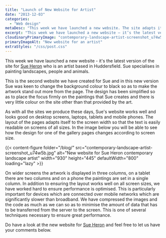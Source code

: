```yaml
---
title: "Launch of New Website for Artist"
date: "2013-12-03"
categories:
  - "Web design"
metaDesc: "This week we have launched a new website. The site adapts its layout according to screen width and it works well on all devices including mobiles."
excerpt: "This week we have launched a new website – it’s the latest version of the site for Sue Heron who is an artist based in Huddersfield. Sue specialises in painting landscapes, people and animals. This is the second website we have created for Sue and in this new version, Sue was keen to change the background colour to black so as to make the artwork stand out more from the page. The design has been simplified so as to place the focus firmly on the paintings and there is very little colour on the site other than that provided by the artworks."
cloudinaryPrimaryImage: "contemporary-landscape-artist-screenshot_u74w5b"
primaryImageAlt: "New website for an artist"
extraStyles: "/css/post.css"
---
```


This week we have launched a new website - it's the latest version of the site for [Sue Heron](https://contemporarylandscapeartist.co.uk) who is an artist based in Huddersfield. Sue specialises in painting landscapes, people and animals.

This is the second website we have created for Sue and in this new version Sue was keen to change the background colour to black so as to make the artwork stand out more from the page. The design has been simplified so as to place the focus firmly on the paintings that Sue creates and there is very little colour on the site other than that provided by the art.

As with all the sites we produce these days, Sue's website works well and looks good on desktop screens, laptops, tablets and mobile phones. The layout of the pages adapts itself to the screen width so that the text is easily readable on screens of all sizes. In the image below you will be able to see how the design for one of the gallery pages changes according to screen size.

{{< content-figure folder="/blog/"
src="contemporary-landscape-artist-screenshot_u74w5b.jpg"
alt="New website for Sue Heron contemporary landscape artist"
width="930" height="445" defaultWidth="800"
loading="lazy" >}}

On wider screens the artwork is displayed in three columns, on a tablet there are two columns and on a phone the paintings are set in a single column. In addition to ensuring the layout works well on all screen sizes, we have worked hard to ensure performance is optimised. This is particularly important for devices which are connected over mobile networks which are significantly slower than broadband. We have compressed the images and the code as much as we can so as to minimise the amount of data that has to be transferred from the server to the screen. This is one of several techniques necessary to ensure great performance.

Do have a look at the new website for [Sue Heron](https://contemporarylandscapeartist.co.uk "Sue Heron contemporary artist") and feel free to let us have your comments below.
